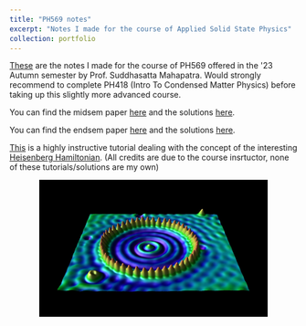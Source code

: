 ```yaml
---
title: "PH569 notes"
excerpt: "Notes I made for the course of Applied Solid State Physics"
collection: portfolio
---
```


[These](https://DebasishPanda529.github.io/pdfs/ph569/applied-solid-state-physics.pdf) are the notes I made for the course of PH569 offered in the '23 Autumn semester by Prof. Suddhasatta Mahapatra. Would strongly recommend to complete PH418 (Intro To Condensed Matter Physics) before taking up this slightly more advanced course. 

You can find the midsem paper [here](https://DebasishPanda529.github.io/pdfs/ph569/midsem.pdf) and the solutions [here](https://DebasishPanda529.github.io/pdfs/ph569/midsem-solutions.pdf).

You can find the endsem paper [here](https://DebasishPanda529.github.io/pdfs/ph569/endsem.pdf) and the solutions [here](https://DebasishPanda529.github.io/pdfs/ph569/endsem-solutions.pdf). 

[This](https://DebasishPanda529.github.io/pdfs/ph569/tutorial.pdf) is a highly instructive tutorial dealing with the concept of the interesting [Heisenberg Hamiltonian](https://folk.ntnu.no/johnof/magnetism-2012.pdf). (All credits are due to the course insrtuctor, none of these tutorials/solutions are my own)

<p align="center">
  <img src='/images/corral.jpg' width='400' height='240'>
</p>